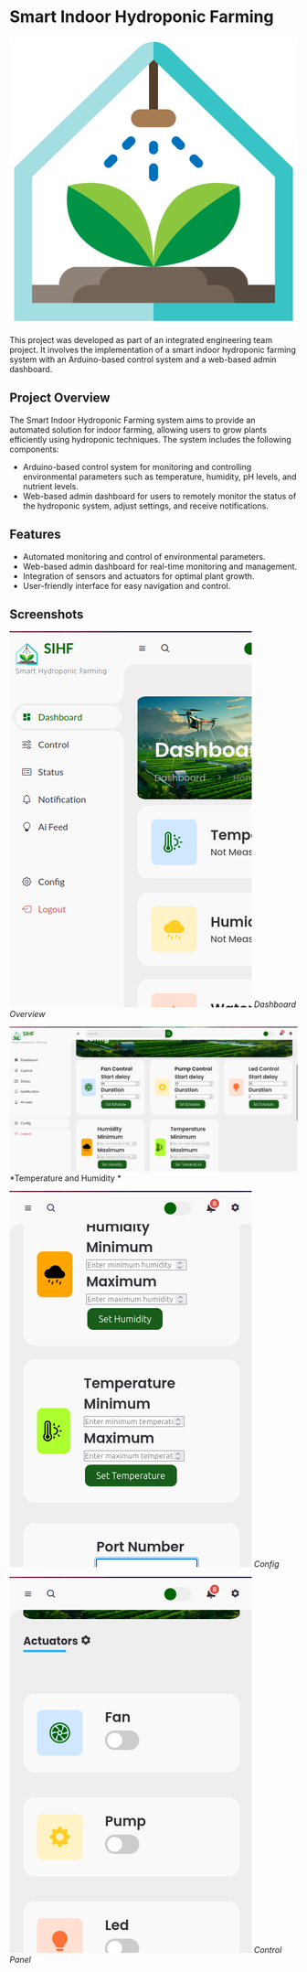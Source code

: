 # Smart Indoor Hydroponic Farming

![Project Logo](/src/logo.png)

This project was developed as part of an integrated engineering team project. It involves the implementation of a smart indoor hydroponic farming system with an Arduino-based control system and a web-based admin dashboard.

## Project Overview

The Smart Indoor Hydroponic Farming system aims to provide an automated solution for indoor farming, allowing users to grow plants efficiently using hydroponic techniques. The system includes the following components:

- Arduino-based control system for monitoring and controlling environmental parameters such as temperature, humidity, pH levels, and nutrient levels.
- Web-based admin dashboard for users to remotely monitor the status of the hydroponic system, adjust settings, and receive notifications.
## Features

- Automated monitoring and control of environmental parameters.
- Web-based admin dashboard for real-time monitoring and management.
- Integration of sensors and actuators for optimal plant growth.
- User-friendly interface for easy navigation and control.
## Screenshots

![Screenshot 1: Dashboard Overview](/src/Screenshot1.png)
*Dashboard Overview*

![Screenshot 2: Temperature and Humidity Monitoring](/src/Screenshot2.png)
*Temperature and Humidity *

![Screenshot 3: Nutrient Levels](/src/Screenshot3.png)
*Config*

![Screenshot 4: Control Panel](/src/Screenshot4.png)
*Control Panel*
